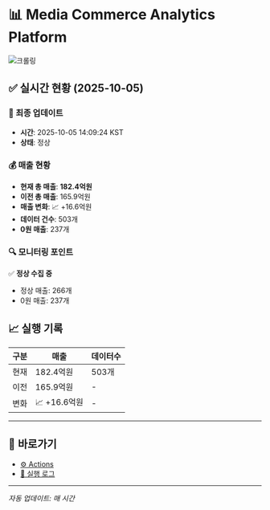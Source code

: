 # 📊 Media Commerce Analytics Platform

![크롤링](https://img.shields.io/badge/크롤링-정상-green)

## ✅ 실시간 현황 (2025-10-05)

### 📍 최종 업데이트
- **시간**: 2025-10-05 14:09:24 KST
- **상태**: 정상

### 💰 매출 현황
- **현재 총 매출**: **182.4억원**
- **이전 총 매출**: 165.9억원
- **매출 변화**: 📈 +16.6억원
- **데이터 건수**: 503개
- **0원 매출**: 237개

### 🔍 모니터링 포인트

✅ **정상 수집 중**
- 정상 매출: 266개
- 0원 매출: 237개


## 📈 실행 기록

| 구분 | 매출 | 데이터수 |
|------|------|----------|
| 현재 | 182.4억원 | 503개 |
| 이전 | 165.9억원 | - |
| 변화 | 📈 +16.6억원 | - |

---

## 🔗 바로가기

- [⚙️ Actions](../../actions)
- [📝 실행 로그](../../actions/workflows/daily_scraping.yml)

---

*자동 업데이트: 매 시간*
